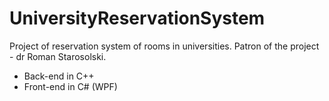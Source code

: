 UniversityReservationSystem
===========================

Project of reservation system of rooms in universities.
Patron of the project - dr Roman Starosolski.

- Back-end in C++
- Front-end in C# (WPF)
